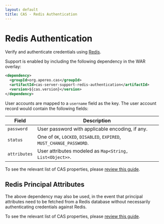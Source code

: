 ```yaml
---
layout: default
title: CAS - Redis Authentication
---
```


# Redis Authentication

Verify and authenticate credentials using [Redis](https://redis.io/).

Support is enabled by including the following dependency in the WAR overlay:

```xml
<dependency>
  <groupId>org.apereo.cas</groupId>
  <artifactId>cas-server-support-redis-authentication</artifactId>
  <version>${cas.version}</version>
</dependency>
```

User accounts are mapped to a `username` field as the key. The user account record would contain the following fields:

| Field        | Description                                                           |
| ------------ | --------------------------------------------------------------------- |
| `password`   | User password with applicable encoding, if any.                       |
| `status`     | One of `OK`, `LOCKED`, `DISABLED`, `EXPIRED`, `MUST_CHANGE_PASSWORD`. |
| `attributes` | User attributes modeled as `Map<String, List<Object>>`.   |

To see the relevant list of CAS properties, please [review this guide](../configuration/Configuration-Properties.html#redis-authentication).

## Redis Principal Attributes

The above dependency may also be used, in the event that principal attributes need to be fetched from a Redis database without necessarily authenticating credentials against Redis.

To see the relevant list of CAS properties, please [review this guide](../configuration/Configuration-Properties.html#redis).
